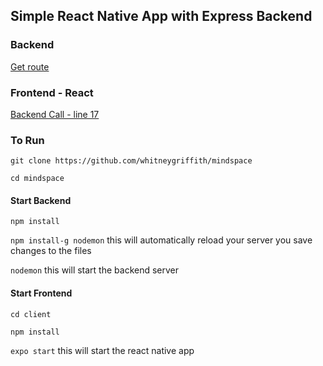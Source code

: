 ## Simple React Native App with Express Backend 


### Backend

[Get route](/backend/index.js)

### Frontend - React

[Backend Call - line 17](../client/src/App.js)

### To Run

```git clone https://github.com/whitneygriffith/mindspace```

```cd mindspace```

#### Start Backend

```npm install```

```npm install-g nodemon``` this will automatically reload your server you save changes to the files

```nodemon``` this will start the backend server

#### Start Frontend

```cd client```

```npm install```

```expo start``` this will start the react native app


